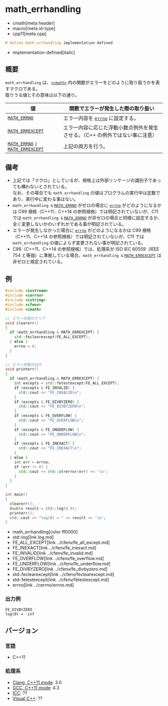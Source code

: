 # math_errhandling
* cmath[meta header]
* macro[meta id-type]
* cpp11[meta cpp]

```cpp
# define math_errhandling implementation-defined
```
* implementation-defined[italic]

## 概要
`math_errhandling` は、[`<cmath>`](../cmath.md) 内の関数がエラーをどのように取り扱うかを表すマクロである。  
取りうる値とその意味は以下の通り。

| 値 | 関数でエラーが発生した際の取り扱い |
|----|------------------------------------|
| [`MATH_ERRNO`](math_errno.md) | エラー内容を [`errno`](../cerrno/errno.md) に設定する。 |
| [`MATH_ERREXCEPT`](math_errexcept.md) | エラー内容に応じた浮動小数点例外を発生させる。（C++ の例外ではない事に注意） |
| [`MATH_ERRNO`](math_errno.md) <code>&#x7c;</code> [`MATH_ERREXCEPT`](math_errexcept.md) | 上記の両方を行う。 |



## 備考
- 上記では「マクロ」としているが、規格上は外部リンケージの識別子であっても構わないとされている。  
	なお、その場合でも `math_errhandling` の値はプログラムの実行中は定数であり、実行中に変わる事はない。
- `math_errhandling &` [`MATH_ERRNO`](math_errno.md) がゼロの場合に [`errno`](../cerrno/errno.md) がどのようになるかは C99 規格（C++11、C++14 の参照規格）では明記されていないが、C11 では `math_errhandling &` [`MATH_ERRNO`](math_errno.md) が非ゼロの場合と同様に設定するか、全く変更しないかのいずれかである事が明記されている。
- エラーが発生しなかった場合に [`errno`](../cerrno/errno.md) がどのようになるかは C99 規格（C++11、C++14 の参照規格）では明記されていないが、C11 では `math_errhandling` の値によらず変更されない事が明記されている。
- C99（C++11、C++14 の参照規格）では、処理系が ISO IEC 60559（IEEE 754 と等価）に準拠している場合、`math_errhandling &` [`MATH_ERREXCEPT`](math_errexcept.md) は非ゼロと規定されている。


## 例
```cpp example
#include <iostream>
#include <cerrno>
#include <cstring>
#include <cfenv>
#include <cmath>

// エラー状態のクリア
void clearerr()
{
  if (math_errhandling & MATH_ERREXCEPT) {
    std::feclearexcept(FE_ALL_EXCEPT);
  } else {
    errno = 0;
  }
}

// エラー状態の出力
void printerr()
{
  if (math_errhandling & MATH_ERREXCEPT) {
    int excepts = std::fetestexcept(FE_ALL_EXCEPT);
    if (excepts & FE_INVALID) {
      std::cout << "FE_INVALID\n";
    }
    if (excepts & FE_DIVBYZERO) {
      std::cout << "FE_DIVBYZERO\n";
    }
    if (excepts & FE_OVERFLOW) {
      std::cout << "FE_OVERFLOW\n";
    }
    if (excepts & FE_UNDERFLOW) {
      std::cout << "FE_UNDERFLOW\n";
    }
    if (excepts & FE_INEXACT) {
      std::cout << "FE_INEXACT\n";
    }
  } else {
    int err = errno;
    if (err != 0) {
      std::cout << std::strerror(err) << '\n';
    }
  }
}

int main()
{
  clearerr();
  double result = std::log(0.0);
  printerr();
  std::cout << "log(0) = " << result << '\n';
}
```
* math_errhandling[color ff0000]
* std::log[link log.md]
* FE_ALL_EXCEPT[link ../cfenv/fe_all_except.md]
* FE_INEXACT[link ../cfenv/fe_inexact.md]
* FE_INVALID[link ../cfenv/fe_invalid.md]
* FE_OVERFLOW[link ../cfenv/fe_overflow.md]
* FE_UNDERFLOW[link ../cfenv/fe_underflow.md]
* FE_DIVBYZERO[link ../cfenv/fe_divbyzero.md]
* std::feclearexcept[link ../cfenv/feclearexcept.md]
* std::fetestexcept[link ../cfenv/fetestexcept.md]
* errno[link ../cerrno/errno.md]

### 出力例
```
FE_DIVBYZERO
log(0) = -inf
```


## バージョン
### 言語
- C++11

### 処理系
- [Clang, C++11 mode](/implementation.md#clang): 3.0
- [GCC, C++11 mode](/implementation.md#gcc): 4.3
- [ICC](/implementation.md#icc): ??
- [Visual C++](/implementation.md#visual_cpp): ??
